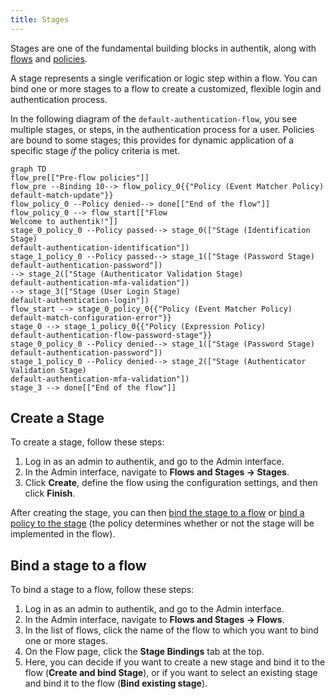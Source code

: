 ```yaml
---
title: Stages
---
```


Stages are one of the fundamental building blocks in authentik, along with [flows](../index.md) and [policies](docs/policies/index.md).

A stage represents a single verification or logic step within a flow. You can bind one or more stages to a flow to create a customized, flexible login and authentication process.

In the following diagram of the `default-authentication-flow`, you see multiple stages, or steps, in the authentication process for a user. Policies are bound to some stages; this provides for dynamic application of a specific stage _if_ the policy criteria is met.

```mermaid
graph TD
flow_pre[["Pre-flow policies"]]
flow_pre --Binding 10--> flow_policy_0{{"Policy (Event Matcher Policy)
default-match-update"}}
flow_policy_0 --Policy denied--> done[["End of the flow"]]
flow_policy_0 --> flow_start[["Flow
Welcome to authentik!"]]
stage_0_policy_0 --Policy passed--> stage_0(["Stage (Identification Stage)
default-authentication-identification"])
stage_1_policy_0 --Policy passed--> stage_1(["Stage (Password Stage)
default-authentication-password"])
--> stage_2(["Stage (Authenticator Validation Stage)
default-authentication-mfa-validation"])
--> stage_3(["Stage (User Login Stage)
default-authentication-login"])
flow_start --> stage_0_policy_0{{"Policy (Event Matcher Policy)
default-match-configuration-error"}}
stage_0 --> stage_1_policy_0{{"Policy (Expression Policy)
default-authentication-flow-password-stage"}}
stage_0_policy_0 --Policy denied--> stage_1(["Stage (Password Stage)
default-authentication-password"])
stage_1_policy_0 --Policy denied--> stage_2(["Stage (Authenticator Validation Stage)
default-authentication-mfa-validation"])
stage_3 --> done[["End of the flow"]]
```

## Create a Stage

To create a stage, follow these steps:

1. Log in as an admin to authentik, and go to the Admin interface.
2. In the Admin interface, navigate to **Flows and Stages -> Stages**.
3. Click **Create**, define the flow using the configuration settings, and then click **Finish**.

After creating the stage, you can then [bind the stage to a flow](#bind-a-stage-to-a-flow) or [bind a policy to the stage](../../policies/working_with_policies/working_with_policies.md) (the policy determines whether or not the stage will be implemented in the flow).

## Bind a stage to a flow

To bind a stage to a flow, follow these steps:

1. Log in as an admin to authentik, and go to the Admin interface.
2. In the Admin interface, navigate to **Flows and Stages -> Flows**.
3. In the list of flows, click the name of the flow to which you want to bind one or more stages.
4. On the Flow page, click the **Stage Bindings** tab at the top.
5. Here, you can decide if you want to create a new stage and bind it to the flow (**Create and bind Stage**), or if you want to select an existing stage and bind it to the flow (**Bind existing stage**).
